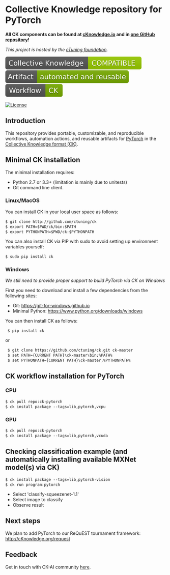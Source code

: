 # Collective Knowledge repository for PyTorch

**All CK components can be found at [cKnowledge.io](https://cKnowledge.io) and in [one GitHub repository](https://github.com/ctuning/ai)!**

*This project is hosted by the [cTuning foundation](https://cTuning.org).*

[![compatibility](https://github.com/ctuning/ck-guide-images/blob/master/ck-compatible.svg)](https://github.com/ctuning/ck)
[![automation](https://github.com/ctuning/ck-guide-images/blob/master/ck-artifact-automated-and-reusable.svg)](http://cTuning.org/ae)
[![workflow](https://github.com/ctuning/ck-guide-images/blob/master/ck-workflow.svg)](http://cKnowledge.org)

[![License](https://img.shields.io/badge/License-BSD%203--Clause-blue.svg)](https://opensource.org/licenses/BSD-3-Clause)

## Introduction

This repository provides portable, customizable, and reproducible workflows, automation actions, and reusable artifacts
for [PyTorch](http://pytorch.org) in the [Collective Knowledge format (CK)](https://github.com/ctuning/ck).

## Minimal CK installation

The minimal installation requires:

* Python 2.7 or 3.3+ (limitation is mainly due to unitests)
* Git command line client.

### Linux/MacOS

You can install CK in your local user space as follows:

```
$ git clone http://github.com/ctuning/ck
$ export PATH=$PWD/ck/bin:$PATH
$ export PYTHONPATH=$PWD/ck:$PYTHONPATH
```

You can also install CK via PIP with sudo to avoid setting up environment variables yourself:

```
$ sudo pip install ck
```

### Windows

*We still need to provide proper support to build PyTorch via CK on Windows*

First you need to download and install a few dependencies from the following sites:

* Git: https://git-for-windows.github.io
* Minimal Python: https://www.python.org/downloads/windows

You can then install CK as follows:
```
 $ pip install ck
```

or


```
 $ git clone https://github.com/ctuning/ck.git ck-master
 $ set PATH={CURRENT PATH}\ck-master\bin;%PATH%
 $ set PYTHONPATH={CURRENT PATH}\ck-master;%PYTHONPATH%
```

## CK workflow installation for PyTorch 

### CPU

```
$ ck pull repo:ck-pytorch
$ ck install package --tags=lib,pytorch,vcpu
```

### GPU

```
$ ck pull repo:ck-pytorch
$ ck install package --tags=lib,pytorch,vcuda
```

## Checking classification example (and automatically installing available MXNet model(s) via CK)

```
$ ck install package --tags=lib,pytorch-vision
$ ck run program:pytorch
```

* Select 'classify-squeezenet-1.1'
* Select image to classify
* Observe result

## Next steps

We plan to add PyTorch to our ReQuEST tournament framework: http://cKnowledge.org/request

## Feedback

Get in touch with CK-AI community [here](https://github.com/ctuning/ck/wiki/Contacts). 
